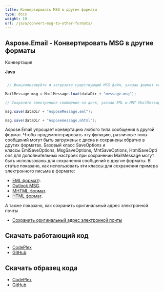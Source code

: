 ```yaml
---
title: Конвертировать MSG в другие форматы
type: docs
weight: 10
url: /java/convert-msg-to-other-formats/
---
```


## **Aspose.Email - Конвертировать MSG в другие форматы**
Конвертация

**Java**

``` java

 // Инициализируйте и загрузите существующий MSG файл, указав формат сообщения

MailMessage msg = MailMessage.load(dataDir + "message.msg");

// Сохраните электронное сообщение на диск, указав EML и MHT MailMessageSaveType

msg.save(dataDir + "AsposeMessage.eml");

msg.save(dataDir + "Asposemessage.mhtml");

```

Aspose.Email упрощает конвертацию любого типа сообщения в другой формат. Чтобы продемонстрировать эту функцию, различные типы сообщений могут быть загружены с диска и сохранены обратно в других форматах. Базовый класс SaveOptions и классы EmlSaveOptions, MsgSaveOptions, MhtSaveOptions, HtmlSaveOptions для дополнительных настроек при сохранении MailMessage могут быть использованы для сохранения сообщений в другие форматы. В статье показано, как использовать эти классы для сохранения примера электронного письма в формате:

- [EML формат](/email/java/loading-and-saving-message/#loading-eml-and-saving-as-eml)).
- [Outlook MSG](/email/java/loading-and-saving-message/#loading-eml-saving-to-msg).
- [MHTML формат](/email/java/loading-and-saving-message/#saving-mailmessage-as-mhtml).
- [HTML формат](/email/java/loading-and-saving-message/#exporting-email-to-eml).

А также показано, как сохранить оригинальный адрес электронной почты

- [Сохранить оригинальный адрес электронной почты](/email/java/loading-and-saving-message/)

## **Скачать работающий код**
- [CodePlex](https://archive.codeplex.com/?p=asposeemailjavaapachepoi)
- [GitHub](https://github.com/aspose-email/Aspose.Email-for-Java/releases/tag/Aspose.Email_Java_for_Apache_POI-v1.0.0)
## **Скачать образец кода**
- [CodePlex](https://archive.codeplex.com/?p=asposeemailjavaapachepoi#src/main/java/com/aspose/email/examples/asposefeatures/conversion/msgtootherformats/AsposeConverter.java)
- [GitHub](https://github.com/aspose-email/Aspose.Email-for-Java/blob/master/Plugins/Aspose_Email_for_Apache_POI/src/main/java/com/aspose/email/examples/asposefeatures/conversion/msgtootherformats/AsposeConverter.java)